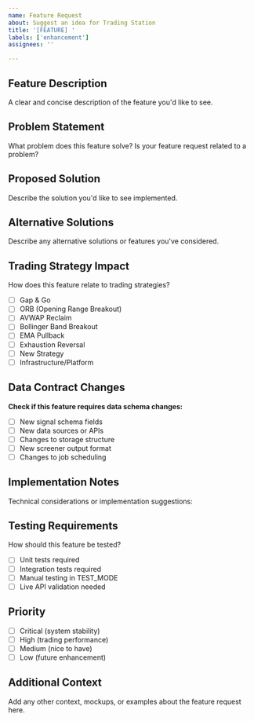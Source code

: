 ```yaml
---
name: Feature Request
about: Suggest an idea for Trading Station
title: '[FEATURE] '
labels: ['enhancement']
assignees: ''

---
```


## Feature Description
A clear and concise description of the feature you'd like to see.

## Problem Statement
What problem does this feature solve? Is your feature request related to a problem?

## Proposed Solution
Describe the solution you'd like to see implemented.

## Alternative Solutions
Describe any alternative solutions or features you've considered.

## Trading Strategy Impact
How does this feature relate to trading strategies?
- [ ] Gap & Go
- [ ] ORB (Opening Range Breakout)
- [ ] AVWAP Reclaim
- [ ] Bollinger Band Breakout
- [ ] EMA Pullback
- [ ] Exhaustion Reversal
- [ ] New Strategy
- [ ] Infrastructure/Platform

## Data Contract Changes
**Check if this feature requires data schema changes:**
- [ ] New signal schema fields
- [ ] New data sources or APIs
- [ ] Changes to storage structure
- [ ] New screener output format
- [ ] Changes to job scheduling

## Implementation Notes
Technical considerations or implementation suggestions:

## Testing Requirements
How should this feature be tested?
- [ ] Unit tests required
- [ ] Integration tests required
- [ ] Manual testing in TEST_MODE
- [ ] Live API validation needed

## Priority
- [ ] Critical (system stability)
- [ ] High (trading performance)
- [ ] Medium (nice to have)
- [ ] Low (future enhancement)

## Additional Context
Add any other context, mockups, or examples about the feature request here.